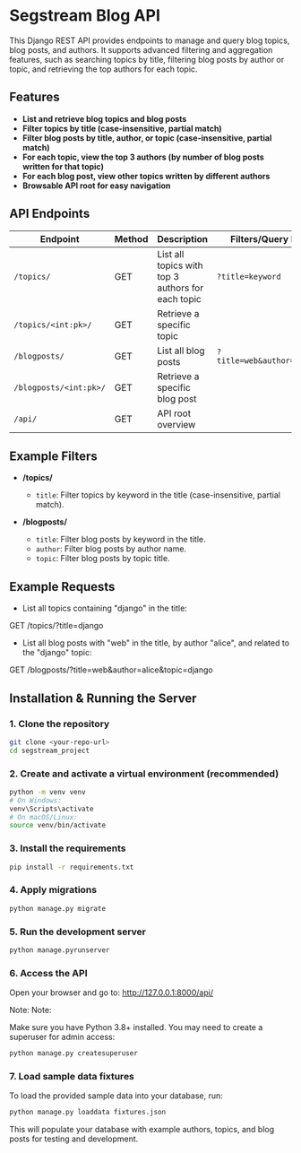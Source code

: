 # Segstream Blog API

This Django REST API provides endpoints to manage and query blog topics, blog posts, and authors. It supports advanced filtering and aggregation features, such as searching topics by title, filtering blog posts by author or topic, and retrieving the top authors for each topic.

## Features

- **List and retrieve blog topics and blog posts**
- **Filter topics by title (case-insensitive, partial match)**
- **Filter blog posts by title, author, or topic (case-insensitive, partial match)**
- **For each topic, view the top 3 authors (by number of blog posts written for that topic)**
- **For each blog post, view other topics written by different authors**
- **Browsable API root for easy navigation**

## API Endpoints

| Endpoint                       | Method | Description                                             | Filters/Query Params Example         |
|---------------------------------|--------|---------------------------------------------------------|--------------------------------------|
| `/topics/`                     | GET    | List all topics with top 3 authors for each topic       | `?title=keyword`                     |
| `/topics/<int:pk>/`            | GET    | Retrieve a specific topic                               |                                      |
| `/blogposts/`                  | GET    | List all blog posts                                     | `?title=web&author=alice&topic=django`|
| `/blogposts/<int:pk>/`         | GET    | Retrieve a specific blog post                           |                                      |
| `/api/`                        | GET    | API root overview                                       |                                      |

## Example Filters

- **/topics/**  
  - `title`: Filter topics by keyword in the title (case-insensitive, partial match).

- **/blogposts/**  
  - `title`: Filter blog posts by keyword in the title.
  - `author`: Filter blog posts by author name.
  - `topic`: Filter blog posts by topic title.

## Example Requests

- List all topics containing "django" in the title:

GET /topics/?title=django

- List all blog posts with "web" in the title, by author "alice", and related to the "django" topic:

GET /blogposts/?title=web&author=alice&topic=django

## Installation & Running the Server

### 1. Clone the repository

```sh
git clone <your-repo-url>
cd segstream_project
```

### 2. Create and activate a virtual environment (recommended)
```sh
python -m venv venv
# On Windows:
venv\Scripts\activate
# On macOS/Linux:
source venv/bin/activate
```

### 3. Install the requirements
```sh
pip install -r requirements.txt
```

### 4. Apply migrations
```sh
python manage.py migrate
```

### 5. Run the development server
```sh
python manage.pyrunserver
```

### 6. Access the API

Open your browser and go to:
http://127.0.0.1:8000/api/

Note:
Note:

Make sure you have Python 3.8+ installed.
You may need to create a superuser for admin access:
```sh
python manage.py createsuperuser
```

### 7. Load sample data fixtures

To load the provided sample data into your database, run:

```sh
python manage.py loaddata fixtures.json
```
This will populate your database with example authors, topics, and blog posts for testing and development.